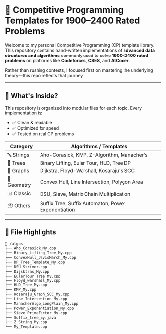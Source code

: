 # 🚀 Competitive Programming Templates for 1900–2400 Rated Problems

Welcome to my personal Competitive Programming (CP) template library. This repository contains hand-written implementations of **advanced data structures and algorithms** commonly used to solve **1900–2400 rated problems** on platforms like **Codeforces**, **CSES**, and **AtCoder**.

Rather than rushing contests, I focused first on mastering the underlying theory—this repo reflects that journey.

---

## 🧠 What's Inside?

This repository is organized into modular files for each topic. Every implementation is:

- ✅ Clean & readable
- ✅ Optimized for speed
- ✅ Tested on real CP problems

| Category | Algorithms / Templates |
|---------|-------------------------|
| 🔤 Strings | Aho-Corasick, KMP, Z-Algorithm, Manacher’s |
| 🌲 Trees | Binary Lifting, Euler Tour, HLD, Tree DP |
| 🧭 Graphs | Dijkstra, Floyd-Warshall, Kosaraju's SCC |
| 📐 Geometry | Convex Hull, Line Intersection, Polygon Area |
| 📊 Classic | DSU, Sieve, Matrix Chain Multiplication |
| 📦 Others | Suffix Tree, Suffix Automaton, Power Exponentiation |

---

## 📁 File Highlights

```bash
📂 /algos
├── Aho_Corasick_My.cpp
├── Binary_Lifting_Tree_My.cpp
├── ConvexHull_JavisMarch_My.cpp
├── DP_Tree_Template_My.cpp
├── DSU_Striver.cpp
├── Dijsktras_My.cpp
├── EulerTour_Tree_My.cpp
├── Floyd_warshall_My.cpp
├── HLD_Tree_My.cpp
├── KMP_My.cpp
├── Kosaraju_Graph_SCC_My.cpp
├── Line_Intersection_My.cpp
├── ManacherAlgo_LongPlain_My.cpp
├── Power_Exponentiation_My.cpp
├── Sieve_PrimeFactor_My.cpp
├── Suffix_tree_my.java
├── Z_String_My.cpp
└── My_Template.cpp
